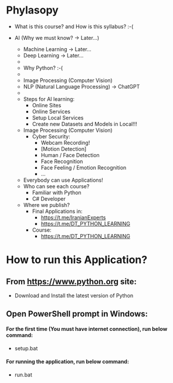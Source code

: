 # Phylasopy

- What is this course? and How is this syllabus? :-(

- AI (Why we must know? -> Later...)
    - Machine Learning -> Later...
    - Deep Learning -> Later...
    -
    - Why Python? :-(
    -
    - Image Processing (Computer Vision)
    - NLP (Natural Language Processing) -> ChatGPT
    -
    - Steps for AI learning:
        - Online Sites
        - Online Services
        - Setup Local Services
        - Create new Datasets and Models in Local!!!
    - Image Processing (Computer Vision)
        - Cyber Security:
            - Webcam Recording!
            - [Motion Detection]
            - Human / Face Detection
            - Face Recognition
            - Face Feeling / Emotion Recognition
            - ...
    - Everybody can use Applications!
    - Who can see each course?
        - Familiar with Python
        - C# Developer
    - Where we publish?
        - Final Applications in:
            - https://t.me/IranianExperts
            - https://t.me/DT_PYTHON_LEARNING
        - Course:
            - https://t.me/DT_PYTHON_LEARNING

# How to run this Application?

## From https://www.python.org site:

- Download and Install the latest version of Python

## Open PowerShell prompt in Windows:

#### For the first time (You must have internet connection), run below command:

- setup.bat

#### For running the application, run below command:

- run.bat
